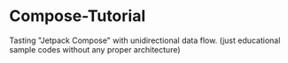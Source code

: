 # Compose-Tutorial
Tasting "Jetpack Compose" with unidirectional data flow. (just educational sample codes without any proper architecture)

